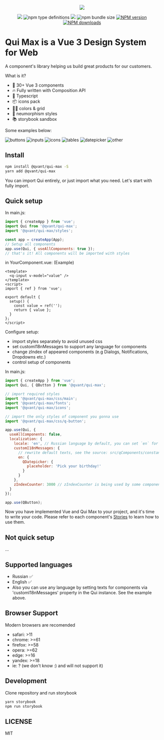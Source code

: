 <p align="center">
  <img src="/.readme-assets/qui-logo.svg?raw=true" />
</p>

<p align="center" class="unchanged rich-diff-level-one">
  <img src="https://img.shields.io/badge/vue-3.x-brightgreen">
  <img alt="npm type definitions" src="https://img.shields.io/npm/types/@qvant/qui-max">
  <a href="https://github.com/storybooks/storybook" target="_blank"><img src="https://raw.githubusercontent.com/storybooks/brand/master/badge/badge-storybook.svg"></a>
<img alt="npm bundle size" src="https://img.shields.io/bundlephobia/minzip/@qvant/qui-max?color=green">
<span class="badge-npmversion"><a href="https://npmjs.org/package/@qvant/qui-max" title="View this project on NPM"><img src="https://img.shields.io/npm/v/@qvant/qui-max.svg" alt="NPM version" /></a></span>
<span class="badge-npmdownloads"><a href="https://npmjs.org/package/@qvant/qui-max" title="View this project on NPM"><img src="https://img.shields.io/npm/dm/@qvant/qui-max.svg" alt="NPM downloads" /></a></span>
<!--/BADGES--></p>


<p align="center" class="unchanged rich-diff-level-one">

# Qui Max is a Vue 3 Design System for Web

A component's library helping us build great products for our customers.

What is it?

- 🔩 30+ Vue 3 components
- 🔥 Fully written with Composition API
- 🔑 Typescript
- 📦 icons pack
- 🏳️‍🌈 colors & grid
- 🥷 neumorphism styles
- 📚 storybook sandbox

Some examples below:

![buttons](/.readme-assets/buttons.jpg?raw=true)
![inputs](/.readme-assets/inputs.gif?raw=true)
![icons](/.readme-assets/icons.gif?raw=true)
![tables](/.readme-assets/tables.jpg?raw=true)
![datepicker](/.readme-assets/datepicker.jpg?raw=true)
![other](/.readme-assets/other.jpg?raw=true)

## Install

```bash
npm install @qvant/qui-max -S
yarn add @qvant/qui-max
```

You can import Qui entirely, or just import what you need. Let's start with fully import.

## Quick setup

In main.js:

```js
import { createApp } from 'vue';
import Qui from '@qvant/qui-max';
import '@qvant/qui-max/styles';

const app = createApp(App);
// Setup all components
app.use(Qui, { useAllComponents: true });
// that's it! All components will be imported with styles
```

in YourComponent.vue: (Example)

```vue
<template>
  <q-input v-model="value" />
</template>
<script>
import { ref } from 'vue';

export default {
  setup() {
    const value = ref('');
    return { value };
  }
};
</script>
```

Configure setup:

- import styles separately to avoid unused css
- set customI18nMessages to support any language for components
- change zIndex of appeared components (e.g Dialogs, Notifications, Dropdowns etc.)
- control setup of components

In main.js:

```js
import { createApp } from 'vue';
import Qui, { QButton } from '@qvant/qui-max';

// import required styles
import '@qvant/qui-max/css/main';
import '@qvant/qui-max/fonts';
import '@qvant/qui-max/icons';

// import the only styles of component you gonna use
import '@qvant/qui-max/css/q-button';

app.use(Qui, {
  useAllComponents: false,
  localization: {
    locale: 'en', // Russian language by default, you can set `en` for English
    customI18nMessages: {
      // rewrite default texts, see the source: src/qComponents/constants/locales
      en: {
        QDatepicker: {
          placeholder: 'Pick your birthday!'
        }
      }
    },
    zIndexCounter: 3000 // zIndexCounter is being used by some components, (e.g QPopover, QSelect, QDialog ...etc), 2000 by default
  }
});

app.use(QButton);
```

Now you have implemented Vue and Qui Max to your project, and it's time to write your code.
Please refer to each component's [Stories](https://qvant-lab.github.io/qui-max/) to learn how to use them.

## Not quick setup

...

## Supported languages

- Russian ✅
- English ✅
- Also you can use any language by setting texts for components via 'customI18nMessages' property in the Qui instance. See the example above.

## Browser Support

Modern browsers are recomended

- safari: >11
- chrome: >=61
- firefox: >=58
- opera: >=62
- edge: >=16
- yandex: >=18
- ie: ? (we don't know :) and will not support it)

## Development

Clone repository and run storybook

```bash
yarn storybook
npm run storybook
```

## LICENSE

MIT
